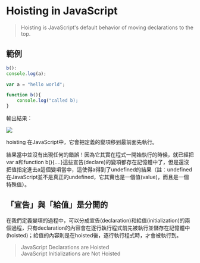 # Hoisting in JavaScript

> Hoisting is JavaScript's default behavior of moving declarations to the top.

## 範例
```javascript
b():
console.log(a);

var a = "hello world";

function b(){
    console.log("called b);
}
```

輸出結果：

![](https://3.bp.blogspot.com/-OqqWkc2Cr6k/Vme9mUNsf9I/AAAAAAAAc7o/24nU5E0U1xo/s1600/%25E8%259E%25A2%25E5%25B9%2595%25E6%2593%25B7%25E5%258F%2596%25E7%2595%25AB%25E9%259D%25A2_120915_013632_PM.jpg)

hoisting 在JavaScript中，它會把定義的變項移到最前面先執行。

結果當中並沒有出現任何的錯誤！因為它其實在程式一開始執行的時候，就已經把var a和function b(){....}這些宣告(declare)的變項都存在記憶體中了，但是還沒把值指定進去a這個變項當中，這使得a得到了undefined的結果（註：undefined在JavaScript並不是真正的undefined，它其實也是一個值(value)，而且是一個特殊值）。

## 「宣告」與「給值」是分開的
在我們定義變項的過程中，可以分成宣告(declaration)和給值(initialization)的兩個過程，只有declaration的內容會在逐行執行程式前先被執行並儲存在記憶體中(hoisted)；給值的內容則是在hoisted後，逐行執行程式時，才會被執行到。

> JavaScript Declarations are Hoisted  
> JavaScript Initializations are Not Hoisted

